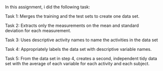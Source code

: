 In this assignment, i did the following task:

Task 1:
Merges the training and the test sets to create one data set.

Task 2:
Extracts only the measurements on the mean and standard deviation for each measurement. 

Task 3:
Uses descriptive activity names to name the activities in the data set

Task 4:
Appropriately labels the data set with descriptive variable names. 

Task 5:
From the data set in step 4, creates a second, independent tidy data set with the average of each variable for each activity and each subject.
